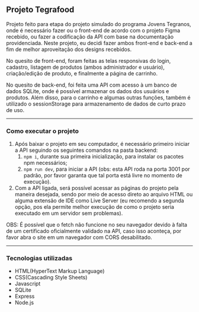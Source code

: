 ## Projeto Tegrafood
Projeto feito para etapa do projeto simulado do programa Jovens Tegranos, onde é necessário fazer ou o front-end de acordo com o projeto Figma recebido, ou fazer a codificação da API com base na documentação providenciada. Neste projeto, eu decidi fazer ambos front-end e back-end a fim de melhor aproveitação dos designs recebidos.

No quesito de front-end, foram feitas as telas responsivas do login, cadastro, listagem de produtos (ambos administrador e usuário), criação/edição de produto, e finalmente a página de carrinho.

No quesito de back-end, foi feita uma API com acesso à um banco de dados SQLite, onde é possível armazenar os dados dos usuários e produtos. Além disso, para o carrinho e algumas outras funções, também é utilizado o sessionStorage para armazenamento de dados de curto prazo de uso.

---

### Como executar o projeto
1. Após baixar o projeto em seu computador, é necessário primeiro iniciar a API seguindo os seguintes comandos na pasta backend:
    1. `npm i`, durante sua primeira inicialização, para instalar os pacotes npm necessários;
    1. `npm run dev`, para iniciar a API (obs: esta API roda na porta 3001 por padrão, por favor garanta que tal porta está livre no momento de execução).
1. Com a API ligada, será possível acessar as páginas do projeto pela maneira desejada, sendo por meio de acesso direto ao arquivo HTML ou alguma extensão de IDE como Live Server (eu recomendo a segunda opção, pos ela permite melhor execução de como o projeto seria executado em um servidor sem problemas).

OBS: É possível que o fetch não funcione no seu navegador devido à falta de um certificado oficialmente validado na API, caso isso aconteça, por favor abra o site em um navegador com CORS desabilitado.

---

### Tecnologias utilizadas
+ HTML(HyperText Markup Language)
+ CSS(Cascading Style Sheets)
+ Javascript
+ SQLite
+ Express
+ Node.js
